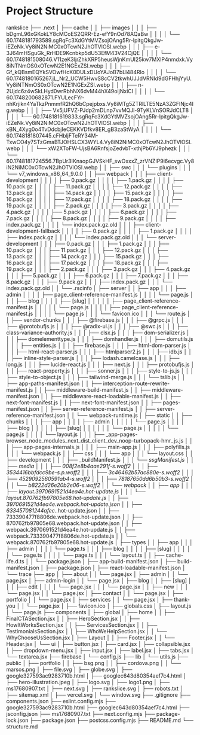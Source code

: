 # Project Structure

rankslice
├── .next
│   ├── cache
│   │   ├── images
│   │   │   ├── bDgmL96xGKokLY8cMCoES2QRR-Ez-efY9nOd78AQaBw
│   │   │   │   └── 60.1748181793589.sgRqFc3XdGYtMVZsojOAng5Rr-lpitgQkgJw-iEZeNk.Vy8iN2NiMC0xOTcwN2JhOTVlOSI.webp
│   │   │   ├── e-3J64mHSguGk_RrHDE9Kcnbkp5dU53EfM43V24CjQE
│   │   │   │   └── 60.1748181508046.V11zeK3ljrZhkXRP5heusWjnKmUI25kw7MXlP4nmdxk.Vy8iNTNmOS0xOTcwN2E1NGExZSI.webp
│   │   │   ├── Gf_kQBsmEQYkSVOwfHcK0DULxDUoYAJoB7bLl484Rlo
│   │   │   │   └── 60.1748180165267.jL_Nr2_UCW5HwvS8cCV2tkwhUJJdVRNId9dGFHhjYyU.Vy8iNTNmOS0xOTcwN2E1NGExZSI.webp
│   │   │   ├── n-2Ujdc6z4wSkLHyd0wrRbhNX6dvM44hX49oijNxiCI
│   │   │   │   └── 60.1748200682871.FYULecFYr-nhKrjikn4YaTkzPnmmfR2hQ6bCpejpbxs.Vy8iMTg5ZTRlLTE5NzA3ZGFlNjc4Ig.webp
│   │   │   ├── Vx5jUFVZ-PJdp2mDLnp7vvMQJl-9TyKLVnSORJdCLT8
│   │   │   │   └── 60.1748181619833.sgRqFc3XdGYtMVZsojOAng5Rr-lpitgQkgJw-iEZeNk.Vy8iN2NiMC0xOTcwN2JhOTVlOSI.webp
│   │   │   ├── xBN_4Xyg0o4TvDdcbjIeCEKKVDfkv8ER_gB3zaStWyA
│   │   │   │   └── 60.1748181807445.cFHbljFTeRY34M-TxwCO4y7STzGmaBTJOHSLCX3WYL4.Vy8iN2NiMC0xOTcwN2JhOTVlOSI.webp
│   │   │   └── xW2XToFW-UjsBA6RnfsjoZedvbT-xthjPb6YJ9phezk
│   │   │       └── 60.1748181724556.7BpUr3IKnaopGJVSkHF_swOxxxZ_zrVNZIP9i6ecvgc.Vy8iN2NiMC0xOTcwN2JhOTVlOSI.webp
│   │   ├── swc
│   │   │   └── plugins
│   │   │       └── v7_windows_x86_64_9.0.0
│   │   ├── webpack
│   │   │   ├── client-development
│   │   │   │   ├── 0.pack.gz
│   │   │   │   ├── 1.pack.gz
│   │   │   │   ├── 10.pack.gz
│   │   │   │   ├── 11.pack.gz
│   │   │   │   ├── 12.pack.gz
│   │   │   │   ├── 13.pack.gz
│   │   │   │   ├── 14.pack.gz
│   │   │   │   ├── 15.pack.gz
│   │   │   │   ├── 16.pack.gz
│   │   │   │   ├── 17.pack.gz
│   │   │   │   ├── 18.pack.gz
│   │   │   │   ├── 19.pack.gz
│   │   │   │   ├── 2.pack.gz
│   │   │   │   ├── 3.pack.gz
│   │   │   │   ├── 4.pack.gz
│   │   │   │   ├── 5.pack.gz
│   │   │   │   ├── 6.pack.gz
│   │   │   │   ├── 7.pack.gz
│   │   │   │   ├── 8.pack.gz
│   │   │   │   ├── 9.pack.gz
│   │   │   │   ├── index.pack.gz
│   │   │   │   └── index.pack.gz.old
│   │   │   ├── client-development-fallback
│   │   │   │   ├── 0.pack.gz
│   │   │   │   ├── 1.pack.gz
│   │   │   │   ├── index.pack.gz
│   │   │   │   └── index.pack.gz.old
│   │   │   └── server-development
│   │   │       ├── 0.pack.gz
│   │   │       ├── 1.pack.gz
│   │   │       ├── 10.pack.gz
│   │   │       ├── 11.pack.gz
│   │   │       ├── 12.pack.gz
│   │   │       ├── 13.pack.gz
│   │   │       ├── 14.pack.gz
│   │   │       ├── 15.pack.gz
│   │   │       ├── 16.pack.gz
│   │   │       ├── 17.pack.gz
│   │   │       ├── 18.pack.gz
│   │   │       ├── 19.pack.gz
│   │   │       ├── 2.pack.gz
│   │   │       ├── 3.pack.gz
│   │   │       ├── 4.pack.gz
│   │   │       ├── 5.pack.gz
│   │   │       ├── 6.pack.gz
│   │   │       ├── 7.pack.gz
│   │   │       ├── 8.pack.gz
│   │   │       ├── 9.pack.gz
│   │   │       ├── index.pack.gz
│   │   │       └── index.pack.gz.old
│   │   └── .rscinfo
│   ├── server
│   │   ├── app
│   │   │   ├── admin
│   │   │   │   ├── page_client-reference-manifest.js
│   │   │   │   └── page.js
│   │   │   ├── blog
│   │   │   │   ├── [slug]
│   │   │   │   │   ├── page_client-reference-manifest.js
│   │   │   │   │   └── page.js
│   │   │   │   ├── page_client-reference-manifest.js
│   │   │   │   └── page.js
│   │   │   └── favicon.ico
│   │   │       └── route.js
│   │   ├── vendor-chunks
│   │   │   ├── @firebase.js
│   │   │   ├── @grpc.js
│   │   │   ├── @protobufjs.js
│   │   │   ├── @radix-ui.js
│   │   │   ├── @swc.js
│   │   │   ├── class-variance-authority.js
│   │   │   ├── clsx.js
│   │   │   ├── dom-serializer.js
│   │   │   ├── domelementtype.js
│   │   │   ├── domhandler.js
│   │   │   ├── domutils.js
│   │   │   ├── entities.js
│   │   │   ├── firebase.js
│   │   │   ├── html-dom-parser.js
│   │   │   ├── html-react-parser.js
│   │   │   ├── htmlparser2.js
│   │   │   ├── idb.js
│   │   │   ├── inline-style-parser.js
│   │   │   ├── lodash.camelcase.js
│   │   │   ├── long.js
│   │   │   ├── lucide-react.js
│   │   │   ├── next.js
│   │   │   ├── protobufjs.js
│   │   │   ├── react-property.js
│   │   │   ├── sonner.js
│   │   │   ├── style-to-js.js
│   │   │   ├── style-to-object.js
│   │   │   ├── tailwind-merge.js
│   │   │   └── tslib.js
│   │   ├── app-paths-manifest.json
│   │   ├── interception-route-rewrite-manifest.js
│   │   ├── middleware-build-manifest.js
│   │   ├── middleware-manifest.json
│   │   ├── middleware-react-loadable-manifest.js
│   │   ├── next-font-manifest.js
│   │   ├── next-font-manifest.json
│   │   ├── pages-manifest.json
│   │   ├── server-reference-manifest.js
│   │   ├── server-reference-manifest.json
│   │   └── webpack-runtime.js
│   ├── static
│   │   ├── chunks
│   │   │   ├── app
│   │   │   │   ├── admin
│   │   │   │   │   └── page.js
│   │   │   │   ├── blog
│   │   │   │   │   ├── [slug]
│   │   │   │   │   │   └── page.js
│   │   │   │   │   └── page.js
│   │   │   │   └── layout.js
│   │   │   ├── _app-pages-browser_node_modules_next_dist_client_dev_noop-turbopack-hmr_js.js
│   │   │   ├── app-pages-internals.js
│   │   │   ├── main-app.js
│   │   │   ├── polyfills.js
│   │   │   └── webpack.js
│   │   ├── css
│   │   │   └── app
│   │   │       └── layout.css
│   │   ├── development
│   │   │   ├── _buildManifest.js
│   │   │   └── _ssgManifest.js
│   │   ├── media
│   │   │   ├── 008f2e8b4aae291f-s.woff2
│   │   │   ├── 3534416bbfdcc9be-s.p.woff2
│   │   │   ├── 3c46462b57ac880e-s.woff2
│   │   │   ├── 4529092560591ab4-s.woff2
│   │   │   ├── 78187650dd6b50b3-s.woff2
│   │   │   └── b8222d26e20b2e06-s.woff2
│   │   └── webpack
│   │       ├── app
│   │       │   ├── layout.3970691521d4ea4e.hot-update.js
│   │       │   └── layout.870762fb97805e68.hot-update.js
│   │       ├── 3970691521d4ea4e.webpack.hot-update.json
│   │       ├── 633457081244afec._.hot-update.json
│   │       ├── 733390477f8806de.webpack.hot-update.json
│   │       ├── 870762fb97805e68.webpack.hot-update.json
│   │       ├── webpack.3970691521d4ea4e.hot-update.js
│   │       ├── webpack.733390477f8806de.hot-update.js
│   │       └── webpack.870762fb97805e68.hot-update.js
│   ├── types
│   │   ├── app
│   │   │   ├── admin
│   │   │   │   └── page.ts
│   │   │   ├── blog
│   │   │   │   ├── [slug]
│   │   │   │   │   └── page.ts
│   │   │   │   └── page.ts
│   │   │   └── layout.ts
│   │   ├── cache-life.d.ts
│   │   └── package.json
│   ├── app-build-manifest.json
│   ├── build-manifest.json
│   ├── package.json
│   ├── react-loadable-manifest.json
│   └── trace
├── app
│   ├── about
│   │   └── page.jsx
│   ├── admin
│   │   └── page.jsx
│   ├── admin-login
│   │   └── page.jsx
│   ├── blog
│   │   ├── [slug]
│   │   │   ├── edit
│   │   │   │   └── page.jsx
│   │   │   └── page.jsx
│   │   ├── new
│   │   │   └── page.jsx
│   │   └── page.jsx
│   ├── contact
│   │   └── page.jsx
│   ├── portfolio
│   │   └── page.jsx
│   ├── services
│   │   └── page.jsx
│   ├── thank-you
│   │   └── page.jsx
│   ├── favicon.ico
│   ├── globals.css
│   ├── layout.js
│   └── page.js
├── components
│   ├── global
│   ├── home
│   │   ├── FinalCTASection.jsx
│   │   ├── HeroSection.jsx
│   │   ├── HowItWorksSection.jsx
│   │   ├── ServicesSection.jsx
│   │   ├── TestimonialsSection.jsx
│   │   ├── WhoWeHelpSection.jsx
│   │   └── WhyChooseUsSection.jsx
│   ├── Layout
│   │   ├── Footer.jsx
│   │   └── Header.jsx
│   └── ui
│       ├── button.jsx
│       ├── card.jsx
│       ├── collapsible.jsx
│       ├── dropdown-menu.jsx
│       ├── input.jsx
│       ├── label.jsx
│       ├── tabs.jsx
│       └── textarea.jsx
├── firebase
│   └── config.js
├── lib
│   └── utils.js
├── public
│   ├── portfolio
│   │   ├── bsg.png
│   │   ├── cordova.png
│   │   └── marsos.png
│   ├── file.svg
│   ├── globe.svg
│   ├── google327593ac9283710b.html
│   ├── googlec643d80354aef7c4.html
│   ├── hero-illustration.jpeg
│   ├── logo.svg
│   ├── logo1.png
│   ├── ms17680907.txt
│   ├── next.svg
│   ├── rankslice.svg
│   ├── robots.txt
│   ├── sitemap.xml
│   ├── vercel.svg
│   └── window.svg
├── .gitignore
├── components.json
├── eslint.config.mjs
├── google327593ac9283710b.html
├── googlec643d80354aef7c4.html
├── jsconfig.json
├── ms17680907.txt
├── next.config.mjs
├── package-lock.json
├── package.json
├── postcss.config.mjs
├── README.md
└── structure.md
